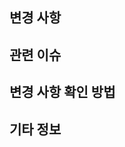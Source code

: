 <!-- 풀 리퀘스트 템플릿 -->

## 변경 사항

<!-- 변경 사항에 대한 간단한 설명을 여기에 작성해주세요. -->

## 관련 이슈

<!-- 이 풀 리퀘스트와 관련된 이슈 번호를 여기에 기록해주세요. 예: Fixes #123 -->

## 변경 사항 확인 방법

<!-- 변경 사항을 검토하는 방법에 대한 명확한 설명을 제공해주세요. -->

## 기타 정보

<!-- 기타 관련 정보나 커멘트가 있다면 여기에 작성해주세요. -->
